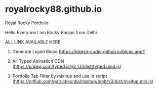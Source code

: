# royalrocky88.github.io

Royal Rocky Portfolio 

Hello Everyone I am Rocky Ranjan from Delhi 

ALL LINK AVAILABLE HERE 

1.  Generate Liquid Blobs
    (https://lokesh-coder.github.io/blobs.app/)

2.  All Typed Animation CDN
    (https://unpkg.com/typed.js@2.1.0/dist/typed.umd.js)

3.  Portfolio Tab Filter by mixitup and use in script
    (https://github.com/patrickkunka/mixitup/blob/v3/dist/mixitup.min.js)
